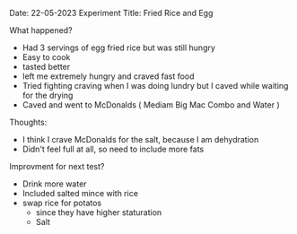 Date: 22-05-2023
Experiment Title: Fried Rice and Egg

What happened?
* Had 3 servings of egg fried rice but was still hungry
* Easy to cook
* tasted better
* left me extremely hungry and craved fast food
* Tried fighting craving when I was doing lundry but I caved while waiting for the drying
* Caved and went to McDonalds ( Mediam Big Mac Combo and Water )

Thoughts:
* I think I crave McDonalds for the salt, because I am dehydration
* Didn't feel full at all, so need to include more fats

Improvment for next test?
* Drink more water
* Included salted mince with rice
* swap rice for potatos
    * since they have higher staturation 
    * Salt
